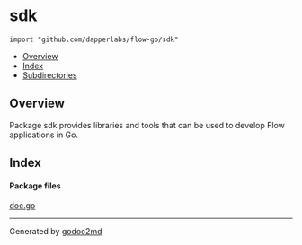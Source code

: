 

# sdk
`import "github.com/dapperlabs/flow-go/sdk"`

* [Overview](#pkg-overview)
* [Index](#pkg-index)
* [Subdirectories](#pkg-subdirectories)

## <a name="pkg-overview">Overview</a>
Package sdk provides libraries and tools that can be used to develop Flow
applications in Go.




## <a name="pkg-index">Index</a>


#### <a name="pkg-files">Package files</a>
[doc.go](https://github.com/dapperlabs/flow-go/tree/master/sdk/doc.go)










- - -
Generated by [godoc2md](http://godoc.org/github.com/lanre-ade/godoc2md)
